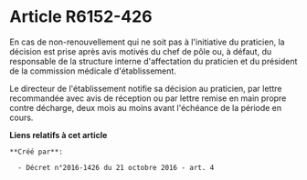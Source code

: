 # Article R6152-426

En cas de non-renouvellement qui ne soit pas à l'initiative du praticien, la décision est prise après avis motivés du chef de
pôle ou, à défaut, du responsable de la structure interne d'affectation du praticien et du président de la commission
médicale d'établissement. 

Le directeur de l'établissement notifie sa décision au praticien, par lettre recommandée avec avis de réception ou par lettre
remise en main propre contre décharge, deux mois au moins avant l'échéance de la période en cours.

**Liens relatifs à cet article**

	**Créé par**:

	  - Décret n°2016-1426 du 21 octobre 2016 - art. 4
